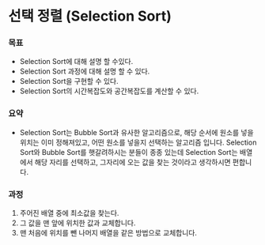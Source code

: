 # 선택 정렬 (Selection Sort)

### 목표
- Selection Sort에 대해 설명 할 수있다.
- Selection Sort 과정에 대해 설명 할 수 있다.
- Selection Sort을 구현할 수 있다.
- Selection Sort의 시간복잡도와 공간복잡도를 계산할 수 있다.

### 요약
- Selection Sort는 Bubble Sort과 유사한 알고리즘으로, 해당 순서에 원소를 넣을 위치는 이미 정해져있고, 어떤 원소를 넣을지 선택하는 알고리즘 입니다. Selection Sort와 Bubble Sort를 햇갈려하시는 분들이 종종 있는데 Selection Sort는 배열에서 해당 자리를 선택하고, 그자리에 오는 값을 찾는 것이라고 생각하시면 편합니다.

### 과정
1. 주어진 배열 중에 최소값을 찾는다.
2. 그 값을 맨 앞에 위치한 값과 교체합니다.
3. 맨 처음에 위치를 뺀 나머지 배열을 같은 방법으로 교체합니다.